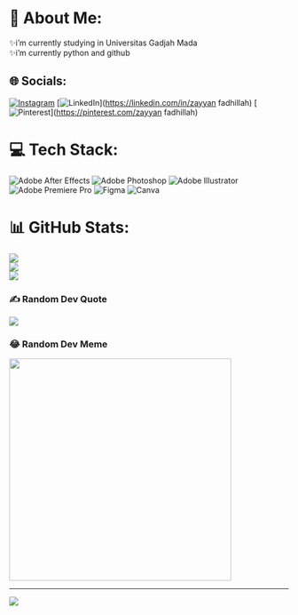 # 💫 About Me:
✨i’m currently studying in Universitas Gadjah Mada<br>✨i’m currently python and github


## 🌐 Socials:
[![Instagram](https://img.shields.io/badge/Instagram-%23E4405F.svg?logo=Instagram&logoColor=white)](https://instagram.com/zayynfdhllh) [![LinkedIn](https://img.shields.io/badge/LinkedIn-%230077B5.svg?logo=linkedin&logoColor=white)](https://linkedin.com/in/zayyan fadhillah) [![Pinterest](https://img.shields.io/badge/Pinterest-%23E60023.svg?logo=Pinterest&logoColor=white)](https://pinterest.com/zayyan fadhillah) 

# 💻 Tech Stack:
![Adobe After Effects](https://img.shields.io/badge/Adobe%20After%20Effects-9999FF.svg?style=for-the-badge&logo=Adobe%20After%20Effects&logoColor=white) ![Adobe Photoshop](https://img.shields.io/badge/adobephotoshop-%2331A8FF.svg?style=for-the-badge&logo=adobephotoshop&logoColor=white) ![Adobe Illustrator](https://img.shields.io/badge/adobeillustrator-%23FF9A00.svg?style=for-the-badge&logo=adobeillustrator&logoColor=white) ![Adobe Premiere Pro](https://img.shields.io/badge/Adobe%20Premiere%20Pro-9999FF.svg?style=for-the-badge&logo=Adobe%20Premiere%20Pro&logoColor=white) 	![Figma](https://img.shields.io/badge/figma-%23F24E1E.svg?style=for-the-badge&logo=figma&logoColor=white) ![Canva](https://img.shields.io/badge/Canva-%2300C4CC.svg?style=for-the-badge&logo=Canva&logoColor=white)
# 📊 GitHub Stats:
![](https://github-readme-stats.vercel.app/api?username=zayyannnnnn&theme=yeblu&hide_border=false&include_all_commits=false&count_private=false)<br/>
![](https://github-readme-streak-stats.herokuapp.com/?user=zayyannnnnn&theme=yeblu&hide_border=false)<br/>
![](https://github-readme-stats.vercel.app/api/top-langs/?username=zayyannnnnn&theme=yeblu&hide_border=false&include_all_commits=false&count_private=false&layout=compact)

### ✍ Random Dev Quote
![](https://quotes-github-readme.vercel.app/api?type=horizontal&theme=gruvbox)

### 😂 Random Dev Meme
<img src='https://randommeme-five.vercel.app/' style="height: 400px;"/>

---
[![](https://visitcount.itsvg.in/api?id=zayyannnnnn&icon=1&color=7)](https://visitcount.itsvg.in)

<!-- Proudly created with GPRM ( https://gprm.itsvg.in ) -->
